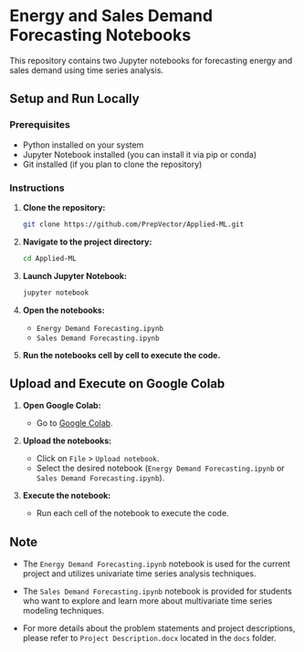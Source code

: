 # Energy and Sales Demand Forecasting Notebooks

This repository contains two Jupyter notebooks for forecasting energy and sales demand using time series analysis.

## Setup and Run Locally

### Prerequisites

- Python installed on your system
- Jupyter Notebook installed (you can install it via pip or conda)
- Git installed (if you plan to clone the repository)

### Instructions

1. **Clone the repository:**

    ```bash
    git clone https://github.com/PrepVector/Applied-ML.git
    ```

2. **Navigate to the project directory:**

    ```bash
    cd Applied-ML
    ```

3. **Launch Jupyter Notebook:**

    ```bash
    jupyter notebook
    ```

4. **Open the notebooks:**
    - `Energy Demand Forecasting.ipynb`
    - `Sales Demand Forecasting.ipynb`

5. **Run the notebooks cell by cell to execute the code.**

## Upload and Execute on Google Colab

1. **Open Google Colab:**
    - Go to [Google Colab](https://colab.research.google.com/).

2. **Upload the notebooks:**
    - Click on `File` > `Upload notebook`.
    - Select the desired notebook (`Energy Demand Forecasting.ipynb` or `Sales Demand Forecasting.ipynb`).

3. **Execute the notebook:**
    - Run each cell of the notebook to execute the code.

## Note

- The `Energy Demand Forecasting.ipynb` notebook is used for the current project and utilizes univariate time series analysis techniques.
  
- The `Sales Demand Forecasting.ipynb` notebook is provided for students who want to explore and learn more about multivariate time series modeling techniques.

- For more details about the problem statements and project descriptions, please refer to `Project Description.docx` located in the `docs` folder.

